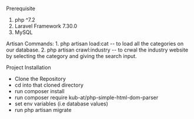 Prerequisite
1. php ^7.2
2. Laravel Framework 7.30.0
3. MySQL

Artisan Commands:
1. php artisan load:cat -- to load all the categories on our database.
2. php artisan crawl:industry -- to crwal the industry website by selecting the category and giving the search input.

Project Installation
* Clone the Repository
* cd into that cloned directory
* run composer install
* run composer require kub-at/php-simple-html-dom-parser
* set env variables (i.e database values)
* run php artisan migrate
